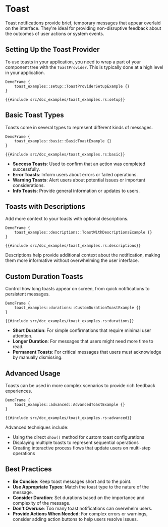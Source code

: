 # Toast

Toast notifications provide brief, temporary messages that appear overlaid on the interface. They're ideal for providing non-disruptive feedback about the outcomes of user actions or system events.

## Setting Up the Toast Provider

To use toasts in your application, you need to wrap a part of your component tree with the `ToastProvider`. This is typically done at a high level in your application.

```inject-dioxus
DemoFrame {
    toast_examples::setup::ToastProviderSetupExample {}
}
```

```rust, no_run
{{#include src/doc_examples/toast_examples.rs:setup}}
```

## Basic Toast Types

Toasts come in several types to represent different kinds of messages.

```inject-dioxus
DemoFrame {
    toast_examples::basic::BasicToastExample {}
}
```

```rust, no_run
{{#include src/doc_examples/toast_examples.rs:basic}}
```

- **Success Toasts**: Used to confirm that an action was completed successfully.
- **Error Toasts**: Inform users about errors or failed operations.
- **Warning Toasts**: Alert users about potential issues or important considerations.
- **Info Toasts**: Provide general information or updates to users.

## Toasts with Descriptions

Add more context to your toasts with optional descriptions.

```inject-dioxus
DemoFrame {
    toast_examples::descriptions::ToastWithDescriptionsExample {}
}
```

```rust, no_run
{{#include src/doc_examples/toast_examples.rs:descriptions}}
```

Descriptions help provide additional context about the notification, making them more informative without overwhelming the user interface.

## Custom Duration Toasts

Control how long toasts appear on screen, from quick notifications to persistent messages.

```inject-dioxus
DemoFrame {
    toast_examples::durations::CustomDurationToastExample {}
}
```

```rust, no_run
{{#include src/doc_examples/toast_examples.rs:durations}}
```

- **Short Duration**: For simple confirmations that require minimal user attention.
- **Longer Duration**: For messages that users might need more time to read.
- **Permanent Toasts**: For critical messages that users must acknowledge by manually dismissing.

## Advanced Usage

Toasts can be used in more complex scenarios to provide rich feedback experiences.

```inject-dioxus
DemoFrame {
    toast_examples::advanced::AdvancedToastExample {}
}
```

```rust, no_run
{{#include src/doc_examples/toast_examples.rs:advanced}}
```

Advanced techniques include:
- Using the direct `show()` method for custom toast configurations
- Displaying multiple toasts to represent sequential operations
- Creating interactive process flows that update users on multi-step operations

## Best Practices

- **Be Concise**: Keep toast messages short and to the point.
- **Use Appropriate Types**: Match the toast type to the nature of the message.
- **Consider Duration**: Set durations based on the importance and complexity of the message.
- **Don't Overuse**: Too many toast notifications can overwhelm users.
- **Provide Actions When Needed**: For complex errors or warnings, consider adding action buttons to help users resolve issues.